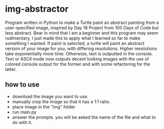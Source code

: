 # img-abstractor
Program written in Python to make a Turtle paint an abstract painting from a user-specified image, inspired by Day 18 Project from 100 Days of Code but less abstract.
Bear in mind that I am a beginner and this program may seem rudimentary, I just made this to apply what I learned so far to make something I wanted.
If paint is selected, a turtle will paint an abstract version of your image for you, with differing resolutions. Higher resolutions take exponentially more time.
Otherwise, text is outputted in the console. Text or ASCII mode now outputs decent looking images with the use of colored console output for the former and with 
some refactoring for the latter.

## how to use
* download the image you want to use. 
* manually crop the image so that it has a 1:1 ratio.
* place image in the "img" folder
* run main.py
* answer the prompts. you will be asked the name of the file and what to do with it.
